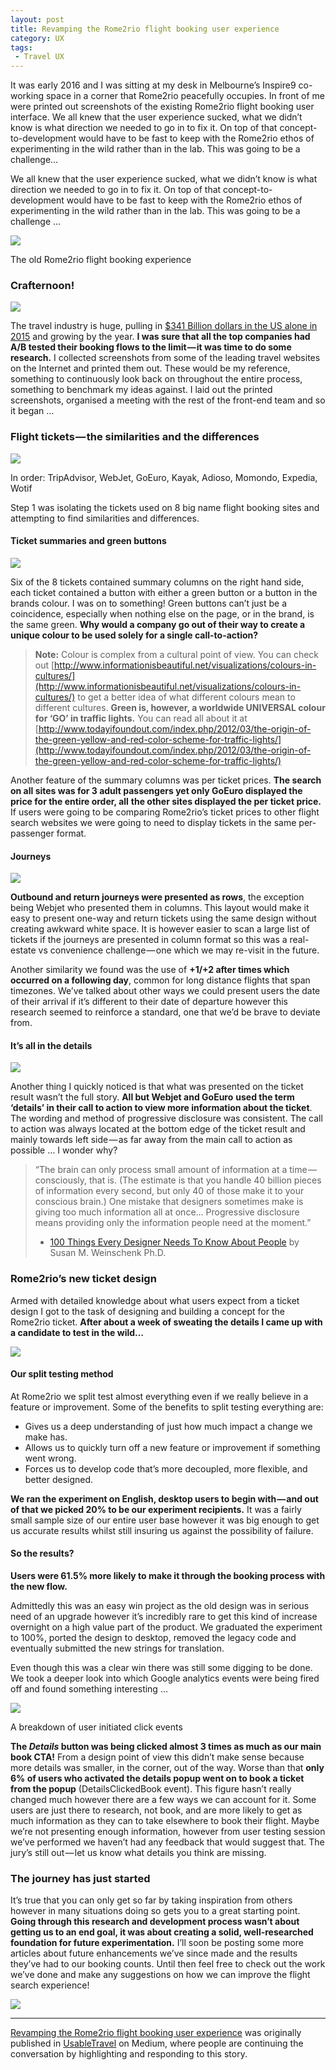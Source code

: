 ```yaml
---
layout: post
title: Revamping the Rome2rio flight booking user experience
category: UX
tags:
 - Travel UX
---
```

It was early 2016 and I was sitting at my desk in Melbourne’s Inspire9 co-working space in a corner that Rome2rio peacefully occupies. In front of me were printed out screenshots of the existing Rome2rio flight booking user interface. We all knew that the user experience sucked, what we didn’t know is what direction we needed to go in to fix it. On top of that concept-to-development would have to be fast to keep with the Rome2rio ethos of experimenting in the wild rather than in the lab. This was going to be a challenge…

We all knew that the user experience sucked, what we didn’t know is what direction we needed to go in to fix it. On top of that concept-to-development would have to be fast to keep with the Rome2rio ethos of experimenting in the wild rather than in the lab. This was going to be a challenge …

![](https://cdn-images-1.medium.com/max/667/1*GFDq1r0cwMycjFTJDET4QQ.gif)

<figcaption>The old Rome2rio flight booking experience</figcaption>



### Crafternoon!

![](https://cdn-images-1.medium.com/max/1024/1*Q7-nv2FMc6xfZjOjzXkKzw.png)

The travel industry is huge, pulling in [$341 Billion dollars in the US alone in 2015](http://www.travelweekly.com/North-America-Travel/US-travel-market-grew-5-percent-in-2015-Phocuswright) and growing by the year. **I was sure that all the top companies had A/B tested their booking flows to the limit — it was time to do some research.** I collected screenshots from some of the leading travel websites on the Internet and printed them out. These would be my reference, something to continuously look back on throughout the entire process, something to benchmark my ideas against. I laid out the printed screenshots, organised a meeting with the rest of the front-end team and so it began …

### Flight tickets — the similarities and the differences

![](https://cdn-images-1.medium.com/max/1024/1*9EWXcB9U3rhN3_PmP3XAQg.jpeg)

<figcaption>In order: TripAdvisor, WebJet, GoEuro, Kayak, Adioso, Momondo, Expedia, Wotif</figcaption>



Step 1 was isolating the tickets used on 8 big name flight booking sites and attempting to find similarities and differences.

#### Ticket summaries and green buttons

![](https://cdn-images-1.medium.com/max/1024/1*T1h1LotCcL8lWRYVIUDepQ.jpeg)

Six of the 8 tickets contained summary columns on the right hand side, each ticket contained a button with either a green button or a button in the brands colour. I was on to something! Green buttons can’t just be a coincidence, especially when nothing else on the page, or in the brand, is the same green. **Why would a company go out of their way to create a unique colour to be used solely for a single call-to-action?**

> **Note:** Colour is complex from a cultural point of view. You can check out [http://www.informationisbeautiful.net/visualizations/colours-in-cultures/](http://www.informationisbeautiful.net/visualizations/colours-in-cultures/) to get a better idea of what different colours mean to different cultures. **Green is, however, a worldwide UNIVERSAL colour for ‘GO’ in traffic lights.** You can read all about it at [http://www.todayifoundout.com/index.php/2012/03/the-origin-of-the-green-yellow-and-red-color-scheme-for-traffic-lights/](http://www.todayifoundout.com/index.php/2012/03/the-origin-of-the-green-yellow-and-red-color-scheme-for-traffic-lights/)

Another feature of the summary columns was per ticket prices. **The search on all sites was for 3 adult passengers yet only GoEuro displayed the price for the entire order, all** **the other sites displayed the per ticket price.** If users were going to be comparing Rome2rio’s ticket prices to other flight search websites we were going to need to display tickets in the same per-passenger format.

#### Journeys

![](https://cdn-images-1.medium.com/max/1024/1*ybXIfrWl6ipD7SIoRlpagQ.jpeg)

**Outbound and return journeys were presented as rows**, the exception being Webjet who presented them in columns. This layout would make it easy to present one-way and return tickets using the same design without creating awkward white space. It is however easier to scan a large list of tickets if the journeys are presented in column format so this was a real-estate vs convenience challenge — one which we may re-visit in the future.

Another similarity we found was the use of **+1/+2 after times which occurred on a following day**, common for long distance flights that span timezones. We’ve talked about other ways we could present users the date of their arrival if it’s different to their date of departure however this research seemed to reinforce a standard, one that we’d be brave to deviate from.

#### It’s all in the details

![](https://cdn-images-1.medium.com/max/1024/1*HrlBi44aMGEjcnsJ3b5E3Q.jpeg)

Another thing I quickly noticed is that what was presented on the ticket result wasn’t the full story. **All but Webjet and GoEuro** **used the term ‘details’ in their call to action to view more information about the ticket**. The wording and method of progressive disclosure was consistent. The call to action was always located at the bottom edge of the ticket result and mainly towards left side — as far away from the main call to action as possible … I wonder why?

> “The brain can only process small amount of information at a time — consciously, that is. (The estimate is that you handle 40 billion pieces of information every second, but only 40 of those make it to your conscious brain.) One mistake that designers sometimes make is giving too much information all at once… Progressive disclosure means providing only the information people need at the moment.”  
> - [100 Things Every Designer Needs To Know About People](http://www.amazon.com/Things-Designer-People-Voices-Matter/dp/0321767535) by Susan M. Weinschenk Ph.D.

### Rome2rio’s new ticket design

Armed with detailed knowledge about what users expect from a ticket design I got to the task of designing and building a concept for the Rome2rio ticket. **After about a week of sweating the details I came up with a candidate to test in the wild…**

![](https://cdn-images-1.medium.com/max/1024/1*QlFsUXu_frrqu-PJqxj1Eg.jpeg)

#### Our split testing method

At Rome2rio we split test almost everything even if we really believe in a feature or improvement. Some of the benefits to split testing everything are:

*   Gives us a deep understanding of just how much impact a change we make has.
*   Allows us to quickly turn off a new feature or improvement if something went wrong.
*   Forces us to develop code that’s more decoupled, more flexible, and better designed.

**We ran the experiment on English, desktop users to begin with — and out of that we picked 20% to be our experiment recipients.** It was a fairly small sample size of our entire user base however it was big enough to get us accurate results whilst still insuring us against the possibility of failure.

#### So the results?

**Users were 61.5% more likely to make it through the booking process with the new flow.**

Admittedly this was an easy win project as the old design was in serious need of an upgrade however it’s incredibly rare to get this kind of increase overnight on a high value part of the product. We graduated the experiment to 100%, ported the design to desktop, removed the legacy code and eventually submitted the new strings for translation.

Even though this was a clear win there was still some digging to be done. We took a deeper look into which Google analytics events were being fired off and found something interesting …

![](https://cdn-images-1.medium.com/max/1024/1*tooGckwHU28Z0GFJaJyw6g.jpeg)

<figcaption>A breakdown of user initiated click events</figcaption>



**The _Details_ button was being clicked almost 3 times as much as our main book CTA!** From a design point of view this didn’t make sense because more details was smaller, in the corner, out of the way. Worse than that **only 6% of users who activated the details popup went on to book a ticket from the popup** (DetailsClickedBook event). This figure hasn’t really changed much however there are a few ways we can account for it. Some users are just there to research, not book, and are more likely to get as much information as they can to take elsewhere to book their flight. Maybe we’re not presenting enough information, however from user testing session we’ve performed we haven’t had any feedback that would suggest that. The jury’s still out — let us know what details you think are missing.

### The journey has just started

It’s true that you can only get so far by taking inspiration from others however in many situations doing so gets you to a great starting point. **Going through this research and development process wasn’t about getting us to an end goal, it was about creating a solid, well-researched foundation for future experimentation.** I’ll soon be posting some more articles about future enhancements we’ve since made and the results they’ve had to our booking counts. Until then feel free to check out the work we’ve done and make any suggestions on how we can improve the flight search experience!

![](https://medium.com/_/stat?event=post.clientViewed&referrerSource=full_rss&postId=c0cdacfbfc8b)

* * *

[Revamping the Rome2rio flight booking user experience](https://usabletravel.com/revamping-the-rome2rio-flight-booking-user-experience-c0cdacfbfc8b) was originally published in [UsableTravel](https://usabletravel.com) on Medium, where people are continuing the conversation by highlighting and responding to this story.